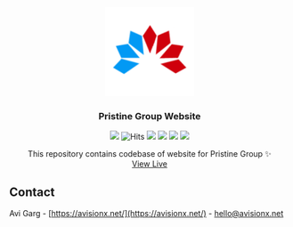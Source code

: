 <p align="center">
  <img src="./public/android-chrome-144x144.png" alt="" width="160" height="160">
  <h3 align="center">Pristine Group Website</h3>
    
  <p align="center"><img src="https://img.shields.io/github/issues-raw/avisionx/pristine-group-website?style=flat-square"> <img src="https://hitcounter.pythonanywhere.com/count/tag.svg?url=https%3A%2F%2Fgithub.com%2Favisionx%2Fpristine-group-website" alt="Hits" /> <img src="https://img.shields.io/github/languages/count/avisionx/pristine-group-website?style=flat-square"> <img src="https://img.shields.io/github/languages/code-size/avisionx/pristine-group-website?style=flat-square"> <img src="https://img.shields.io/github/stars/avisionx/pristine-group-website?style=flat-square"> <img src="https://img.shields.io/github/contributors/avisionx/pristine-group-website?style=flat-square"> </p>

  <p align="center">
    This repository contains codebase of website for Pristine Group ✨
    </br>
    <a href="https://www.grouppristine.com/">View Live</a>
  </p>
</p>

<!-- CONTACT -->

## Contact

Avi Garg - [https://avisionx.net/](https://avisionx.net/) - hello@avisionx.net
